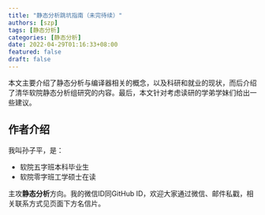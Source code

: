 ```yaml
---
title: "静态分析跳坑指南（未完待续）"
authors: [szp]
tags: [静态分析]
categories: [静态分析]
date: 2022-04-29T01:16:33+08:00
featured: false
draft: false
---
```


本文主要介绍了静态分析与编译器相关的概念，以及科研和就业的现状，而后介绍了清华软院静态分析组研究的内容。最后，本文针对考虑读研的学弟学妹们给出一些建议。

## 作者介绍

我叫孙子平，是：

- 软院五字班本科毕业生
- 软院零字班工学硕士在读

主攻**静态分析**方向。我的微信ID同GitHub ID，欢迎大家通过微信、邮件私戳，相关联系方式见页面下方名信片。
